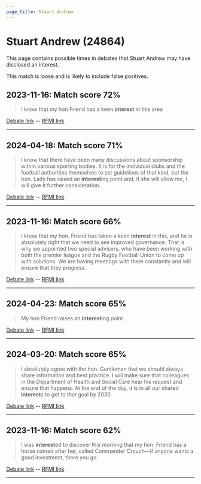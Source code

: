```yaml
---
page_title: Stuart Andrew
---
```


# Stuart Andrew  (24864)

This page contains possible times in debates that Stuart Andrew may have disclosed an interest.

This match is loose and is likely to include false positives. 



## 2023-11-16: Match score 72%

>I know that my hon Friend has a keen **interest** in this area

[Debate link](https://www.theyworkforyou.com/debates/?id=2023-11-16a.769.5)  --  [RFMI link](https://www.theyworkforyou.com/mp/24864/register)


---



## 2024-04-18: Match score 71%

>I know that there have been many discussions about sponsorship within various sporting bodies. It is for the individual clubs and the football authorities themselves to set guidelines of that kind, but the hon. Lady has raised an **interest**ing point and, if she will allow me, I will give it further consideration.

[Debate link](https://www.theyworkforyou.com/debates/?id=2024-04-18a.428.3)  --  [RFMI link](https://www.theyworkforyou.com/mp/24864/register)


---



## 2023-11-16: Match score 66%

>I know that my hon. Friend has taken a keen **interest** in this, and he is absolutely right that we need to see improved governance. That is why we appointed two special advisers, who have been working with both the premier league and the Rugby Football Union to come up with solutions. We are having meetings with them constantly and will ensure that they progress.

[Debate link](https://www.theyworkforyou.com/debates/?id=2023-11-16a.778.6)  --  [RFMI link](https://www.theyworkforyou.com/mp/24864/register)


---



## 2024-04-23: Match score 65%

>My hon Friend raises an **interest**ing point

[Debate link](https://www.theyworkforyou.com/debates/?id=2024-04-23a.903.1)  --  [RFMI link](https://www.theyworkforyou.com/mp/24864/register)


---



## 2024-03-20: Match score 65%

>I absolutely agree with the hon. Gentleman that we should always share information and best practice. I will make sure that colleagues in the Department of Health and Social Care hear his request and ensure that happens. At the end of the day, it is in all our shared **interest**s to get to that goal by 2030.

[Debate link](https://www.theyworkforyou.com/debates/?id=2024-03-20c.917.5)  --  [RFMI link](https://www.theyworkforyou.com/mp/24864/register)


---



## 2023-11-16: Match score 62%

>I was **interest**ed to discover this morning that my hon. Friend has a horse named after her, called Commander Crouch—if anyone wants a good investment, there you go.

[Debate link](https://www.theyworkforyou.com/debates/?id=2023-11-16a.779.2)  --  [RFMI link](https://www.theyworkforyou.com/mp/24864/register)


---

